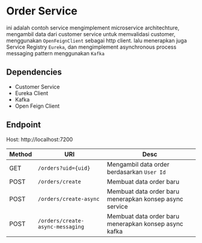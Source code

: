 # Order Service
ini adalah contoh service mengimplement microservice architechture,
mengambil data dari customer service untuk memvalidasi customer, menggunakan `OpenFeignClient` sebagai http client.
lalu menerapkan juga Service Registry `Eureka`, 
dan mengimplement asynchronous process messaging pattern menggunakan `Kafka`

## Dependencies
- Customer Service
- Eureka Client
- Kafka
- Open Feign Client

## Endpoint

Host: http://localhost:7200

Method | URI | Desc
--- | --- | ---
GET | `/orders?uid={uid}` | Mengambil data order berdasarkan `User Id`
POST | `/orders/create` | Membuat data order baru
POST | `/orders/create-async` | Membuat data order baru menerapkan konsep async service
POST | `/orders/create-async-messaging` | Membuat data order baru menerapkan konsep async kafka
